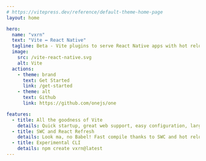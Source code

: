 ```yaml
---
# https://vitepress.dev/reference/default-theme-home-page
layout: home

hero:
  name: "vxrn"
  text: "Vite ↔ React Native"
  tagline: Beta - Vite plugins to serve React Native apps with hot reloading. Serve web and native apps at once.
  image:
    src: /vite-react-native.svg
    alt: Vite
  actions:
    - theme: brand
      text: Get Started
      link: /get-started
    - theme: alt
      text: Github
      link: https://github.com/onejs/one

features:
  - title: All the goodness of Vite
    details: Quick startup, great web support, easy configuration, large and growing  community.
  - title: SWC and React Refresh
    details: Look ma, no Babel! Fast compile thanks to SWC and hot reloading support for native and web simulatenously.
  - title: Experimental CLI
    details: npm create vxrn@latest
---
```


